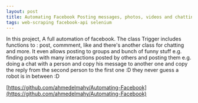 ```yaml
---
layout: post
title: Automating Facebook Posting messages, photos, videos and chatting using selenium, fb api and web scraping
tags: web-scraping facebook-api selenium
---
```



In this project, 
A full automation of facebook. The class Trigger includes functions to : post, commment, like and there's another class for chatting and more.
It even allows posting to groups and bunch of funny stuff 
e.g. finding posts with many interactions posted by others and posting them
e.g. doing a chat with a person and copy his message to another one and copy the reply from the second person to the first one :D they never guess a robot is in between :D

[https://github.com/ahmedelmahy/Automating-Facebook](https://github.com/ahmedelmahy/Automating-Facebook)
